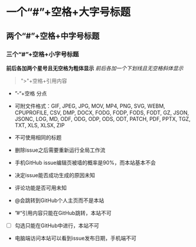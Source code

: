 # 一个“#”+空格+大字号标题
## 两个“#”+空格+中字号标题
### 三个“#”+空格+小字号标题
**前后各加两个星号且无空格为粗体显示**
_前后各加一个下划线且无空格斜体显示_
> ">"+空格+引用内容
- ”-“+空格 分点

- 可附文件格式：GIF, JPEG, JPG, MOV, MP4, PNG, SVG, WEBM, CPUPROFILE, CSV, DMP, DOCX, FODG, FODP, FODS, FODT, GZ, JSON, JSONC, LOG, MD, ODF, ODG, ODP, ODS, ODT, PATCH, PDF, PPTX, TGZ, TXT, XLS, XLSX, ZIP
- 不可使用相同的标题
- 删除issue之后需要重新运行全局工作流
- 手机GitHub issue编辑页被墙的概率是90%，而本站基本不会
- 决定issue能否成功生成的原因未知
- 评论功能是否可用未知
- @会跳转到GitHub个人主页而不是本站
- ”#“引用内容只能在GitHub跳转，本站不可
- [ ] 勾选只能在GitHub中进行，本站不可
- 电脑端访问本站可以看到issue发布日期，手机端不可